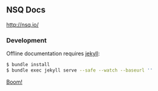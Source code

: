 ## NSQ Docs

http://nsq.io/

### Development

Offline documentation requires [jekyll][jekyll]:

```bash
$ bundle install
$ bundle exec jekyll serve --safe --watch --baseurl ''
```

[Boom!](http://0.0.0.0:4000/)

[jekyll]: http://jekyllrb.com/
